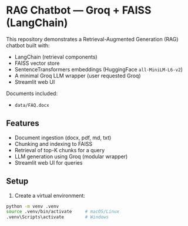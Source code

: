  # RAG Chatbot — Groq + FAISS (LangChain)

This repository demonstrates a Retrieval-Augmented Generation (RAG) chatbot built with:
- LangChain (retrieval components)
- FAISS vector store
- SentenceTransformers embeddings (HuggingFace `all-MiniLM-L6-v2`)
- A minimal Groq LLM wrapper (user requested Groq)
- Streamlit web UI

Documents included:
- `data/FAQ.docx`

## Features
- Document ingestion (docx, pdf, md, txt)
- Chunking and indexing to FAISS
- Retrieval of top-K chunks for a query
- LLM generation using Groq (modular wrapper)
- Streamlit web UI for queries

## Setup

1. Create a virtual environment:
```bash
python -m venv .venv
source .venv/bin/activate     # macOS/Linux
.venv\Scripts\activate        # Windows


